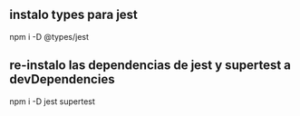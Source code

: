 ## instalo types para jest

npm i -D @types/jest

## re-instalo las dependencias de jest y supertest a devDependencies

npm i -D jest supertest
